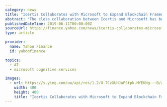```yaml
---
category: news
title: "Icertis Collaborates with Microsoft to Expand Blockchain Framework to Increase Transparency and Build a More Sustainable, Ethical and Open World"
abstract: "The close collaboration between Icertis and Microsoft has benefited joint customers since the creation of the Icertis Blockchain Framework, which was built on Azure, Blockchain Workbench, Cognitive Search and Cognitive Services. It is the first to connect ..."
publishedDateTime: 2019-06-11T00:00:00Z
sourceUrl: https://finance.yahoo.com/news/icertis-collaborates-microsoft-expand-blockchain-130000799.html
type: article

provider:
  name: Yahoo Finance
  id: yahoofinance

topics:
  - AI
  - microsoft cognitive services

images:
  - url: https://s.yimg.com/uu/api/res/1.2/O.7CzXUHJuPStpk.MYEKNg--~B/aD00MDA7dz00MDA7c209MTthcHBpZD15dGFjaHlvbg--/http://globalfinance.zenfs.com/en_us/Finance/US_AFTP_PRNEWSWIRE_LIVE/Icertis_Collaborates_with_Microsoft_to-4b9c7b93585c5e45de9122f458e2e63b
    width: 400
    height: 400
    title: "Icertis Collaborates with Microsoft to Expand Blockchain Framework to Increase Transparency and Build a More Sustainable, Ethical and Open World"
---
```

